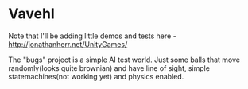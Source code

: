 Vavehl
======
Note that I'll be adding little demos and tests here - http://jonathanherr.net/UnityGames/

The "bugs" project is a simple AI test world. Just some balls that move randomly(looks quite brownian) 
and have line of sight, simple statemachines(not working yet) and physics enabled. 
